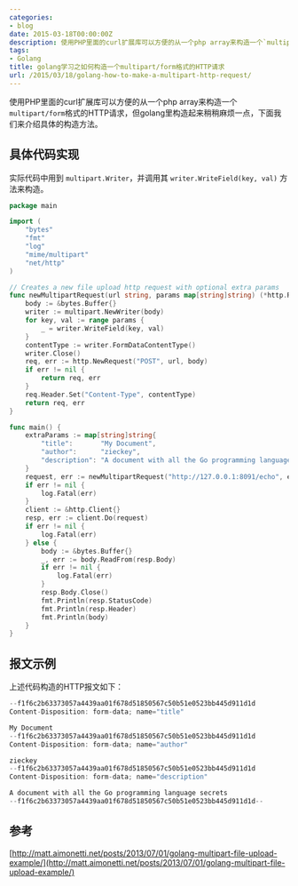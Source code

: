 ```yaml
---
categories:
- blog
date: 2015-03-18T00:00:00Z
description: 使用PHP里面的curl扩展库可以方便的从一个php array来构造一个`multipart/form`格式的HTTP请求，但golang里构造起来稍稍麻烦一点，下面我们来介绍具体的构造方法。
tags:
- Golang
title: golang学习之如何构造一个multipart/form格式的HTTP请求
url: /2015/03/18/golang-how-to-make-a-multipart-http-request/
---
```


使用PHP里面的curl扩展库可以方便的从一个php array来构造一个`multipart/form`格式的HTTP请求，但golang里构造起来稍稍麻烦一点，下面我们来介绍具体的构造方法。

## 具体代码实现

实际代码中用到 `multipart.Writer`，并调用其 `writer.WriteField(key, val)` 方法来构造。

```go
package main

import (
	"bytes"
	"fmt"
	"log"
	"mime/multipart"
	"net/http"
)

// Creates a new file upload http request with optional extra params
func newMultipartRequest(url string, params map[string]string) (*http.Request, error) {
	body := &bytes.Buffer{}
	writer := multipart.NewWriter(body)
	for key, val := range params {
		_ = writer.WriteField(key, val)
	}
	contentType := writer.FormDataContentType()
	writer.Close()
	req, err := http.NewRequest("POST", url, body)
	if err != nil {
		return req, err
	}
	req.Header.Set("Content-Type", contentType)
	return req, err
}

func main() {
	extraParams := map[string]string{
		"title":       "My Document",
		"author":      "zieckey",
		"description": "A document with all the Go programming language secrets",
	}
	request, err := newMultipartRequest("http://127.0.0.1:8091/echo", extraParams)
	if err != nil {
		log.Fatal(err)
	}
	client := &http.Client{}
	resp, err := client.Do(request)
	if err != nil {
		log.Fatal(err)
	} else {
		body := &bytes.Buffer{}
		_, err := body.ReadFrom(resp.Body)
		if err != nil {
			log.Fatal(err)
		}
		resp.Body.Close()
		fmt.Println(resp.StatusCode)
		fmt.Println(resp.Header)
		fmt.Println(body)
	}
}
```

## 报文示例

上述代码构造的HTTP报文如下：

```go
--f1f6c2b63373057a4439aa01f678d51850567c50b51e0523bb445d911d1d
Content-Disposition: form-data; name="title"

My Document
--f1f6c2b63373057a4439aa01f678d51850567c50b51e0523bb445d911d1d
Content-Disposition: form-data; name="author"

zieckey
--f1f6c2b63373057a4439aa01f678d51850567c50b51e0523bb445d911d1d
Content-Disposition: form-data; name="description"

A document with all the Go programming language secrets
--f1f6c2b63373057a4439aa01f678d51850567c50b51e0523bb445d911d1d--

```

## 参考

[http://matt.aimonetti.net/posts/2013/07/01/golang-multipart-file-upload-example/](http://matt.aimonetti.net/posts/2013/07/01/golang-multipart-file-upload-example/)

